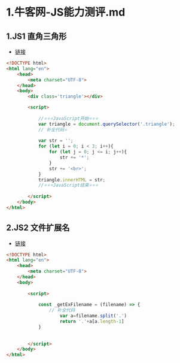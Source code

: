 # 1.牛客网-JS能力测评.md



## 1.**JS1** **直角三角形**

- [链接](https://www.nowcoder.com/practice/7e8a7d83569d49aaa9bc4bb43a9d2d6e?tpId=271&tqId=39541&rp=1&ru=/exam/oj&qru=/exam/oj&sourceUrl=%2Fexam%2Foj%3Fpage%3D1%26tab%3DJS%25E7%25AF%2587%26topicId%3D271&difficulty=undefined&judgeStatus=undefined&tags=&title=)

```html
<!DOCTYPE html>
<html lang="en">
    <head>
        <meta charset="UTF-8">
    </head>
    <body>
        <div class='triangle'></div>

        <script>  
  
            //⭐️⭐️⭐️JavaScript开始⭐️⭐️⭐️
            var triangle = document.querySelector('.triangle');
            // 补全代码⭐️
            
            var str = '';
            for (let i = 0; i < 3; i++){
                for (let j = 0; j <= i; j++){
                    str += '*';
                }
                str += '<br>';
            }
		    triangle.innerHTML = str;
            //⭐️⭐️⭐️JavaScript结束⭐️⭐️⭐️
            
        </script>
    </body>
</html>
```



## 2.**JS2** **文件扩展名**

- [链接](https://www.nowcoder.com/practice/01ca4c6aa14249c2911f89baba9dc023?tpId=271&tqId=39542&rp=1&ru=/exam/oj&qru=/exam/oj&sourceUrl=%2Fexam%2Foj%3Fpage%3D1%26tab%3DJS%25E7%25AF%2587%26topicId%3D271&difficulty=undefined&judgeStatus=undefined&tags=&title=)

```html
<!DOCTYPE html>
<html lang="en">
    <head>
        <meta charset="UTF-8">
    </head>
    <body>
        
        <script>
            
            const _getExFilename = (filename) => {
                // 补全代码
                    var a=filename.split('.')
                    return '.'+a[a.length-1]
            }
            
            
        </script>
    </body>
</html>
```

